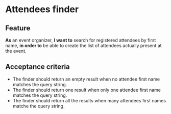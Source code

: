 # Attendees finder

## Feature

**As** an event organizer, **I want to** search for registered attendees by first name, **in order to** be able to create the list of attendees actually present at the event.
## Acceptance criteria

* The finder should return an empty result when no attendee first name matches the query string.
* The finder should return one result when only one attendee first name matches the query string.
* The finder should return all the results when many attendees first names matche the query string.

